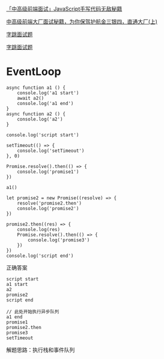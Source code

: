 [「中高级前端面试」JavaScript手写代码无敌秘籍](https://juejin.im/post/5c9c3989e51d454e3a3902b6#heading-19)

[中高级前端大厂面试秘籍，为你保驾护航金三银四，直通大厂(上)](https://juejin.im/post/5c64d15d6fb9a049d37f9c20#heading-15)

[字跳面试题](https://www.jianshu.com/p/07b24b4baa35)

[字跳面试题](https://juejin.im/post/5c6e9203518825627d372b06)


# EventLoop

```
async function a1 () {
    console.log('a1 start')
    await a2()
    console.log('a1 end')
}
async function a2 () {
    console.log('a2')
}

console.log('script start')

setTimeout(() => {
    console.log('setTimeout')
}, 0)

Promise.resolve().then(() => {
    console.log('promise1')
})

a1()

let promise2 = new Promise((resolve) => {
    resolve('promise2.then')
    console.log('promise2')
})

promise2.then((res) => {
    console.log(res)
    Promise.resolve().then(() => {
        console.log('promise3')
    })
})
console.log('script end')
```

正确答案

```
script start
a1 start
a2
promise2
script end

// 此处开始执行异步队列
a1 end
promise1
promise2.then
promise3
setTimeout
```
解题思路：执行栈和事件队列
